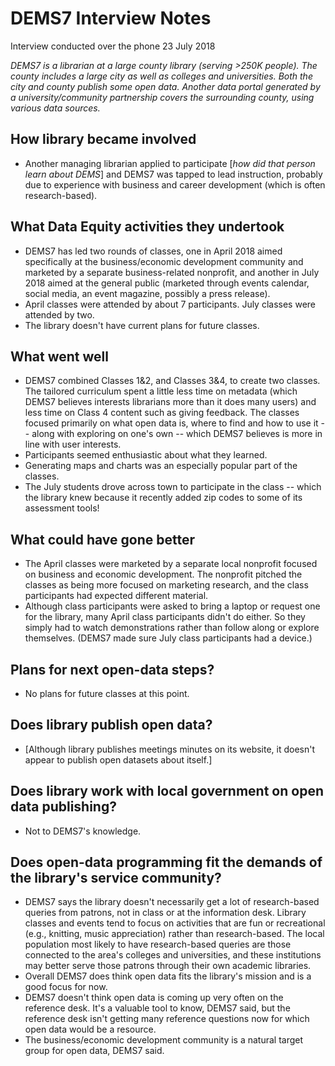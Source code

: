 #  DEMS7 Interview Notes
Interview conducted over the phone 23 July 2018

*DEMS7 is a librarian at a large county library (serving >250K people). The county includes a large city as well as colleges and universities. Both the city and county publish some open data. Another data portal generated by a university/community partnership covers the surrounding county, using various data sources.*

## How library became involved
- Another managing librarian applied to participate [*how did that person learn about DEMS*] and DEMS7 was tapped to lead instruction, probably due to experience with business and career development (which is often research-based). 

## What Data Equity activities they undertook
- DEMS7 has led two rounds of classes, one in April 2018 aimed specifically at the business/economic development community and marketed by a separate business-related nonprofit, and another in July 2018 aimed at the general public (marketed through events calendar, social media, an event magazine, possibly a press release). 
- April classes were attended by about 7 participants. July classes were attended by two.
- The library doesn't have current plans for future classes. 

## What went well 
- DEMS7 combined Classes 1&2, and Classes 3&4, to create two classes. The tailored curriculum spent a little less time on metadata (which DEMS7 believes interests librarians more than it does many users) and less time on Class 4 content such as giving feedback. The classes focused primarily on what open data is, where to find and how to use it -- along with exploring on one's own -- which DEMS7 believes is more in line with user interests.
- Participants seemed enthusiastic about what they learned.
- Generating maps and charts was an especially popular part of the classes.
- The July students drove across town to participate in the class -- which the library knew because it recently added zip codes to some of its assessment tools!

## What could have gone better
- The April classes were marketed by a separate local nonprofit focused on business and economic development. The nonprofit pitched the classes as being more focused on marketing research, and the class participants had expected different material. 
- Although class participants were asked to bring a laptop or request one for the library, many April class participants didn't do either. So they simply had to watch demonstrations rather than follow along or explore themselves. (DEMS7 made sure July class participants had a device.)

## Plans for next open-data steps?
- No plans for future classes at this point.

## Does library publish open data?
- [Although library publishes meetings minutes on its website, it doesn't appear to publish open datasets about itself.]

## Does library work with local government on open data publishing?
- Not to DEMS7's knowledge.

## Does open-data programming fit the demands of the library's service community?
- DEMS7 says the library doesn't necessarily get a lot of research-based queries from patrons, not in class or at the information desk. Library classes and events tend to focus on activities that are fun or recreational (e.g., knitting, music appreciation) rather than research-based. The local population most likely to have research-based queries are those connected to the area's colleges and universities, and these institutions may better serve those patrons through their own academic libraries.
- Overall DEMS7 does think open data fits the library's mission and is a good focus for now.
- DEMS7 doesn't think open data is coming up very often on the reference desk. It's a valuable tool to know, DEMS7 said, but the reference desk isn't getting many reference questions now for which open data would be a resource. 
- The business/economic development community is a natural target group for open data, DEMS7 said. 



